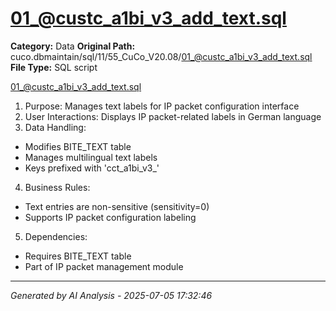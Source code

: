 # 01_@custc_a1bi_v3_add_text.sql

**Category:** Data
**Original Path:** cuco.dbmaintain/sql/11/55_CuCo_V20.08/01_@custc_a1bi_v3_add_text.sql
**File Type:** SQL script

01_@custc_a1bi_v3_add_text.sql
1. Purpose: Manages text labels for IP packet configuration interface
2. User Interactions: Displays IP packet-related labels in German language
3. Data Handling:
- Modifies BITE_TEXT table
- Manages multilingual text labels
- Keys prefixed with 'cct_a1bi_v3_'
4. Business Rules:
- Text entries are non-sensitive (sensitivity=0)
- Supports IP packet configuration labeling
5. Dependencies:
- Requires BITE_TEXT table
- Part of IP packet management module

---
*Generated by AI Analysis - 2025-07-05 17:32:46*
